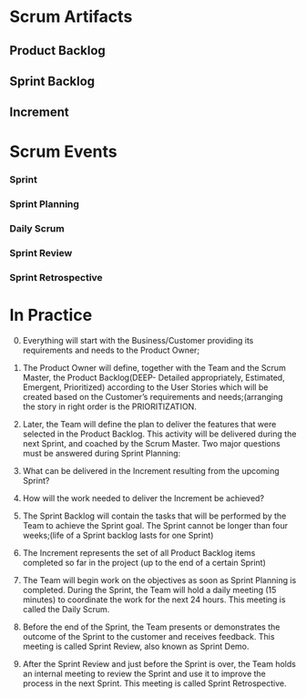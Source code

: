 # Scrum Artifacts
## Product Backlog
## Sprint Backlog
## Increment

# Scrum Events
### Sprint
### Sprint Planning
### Daily Scrum
### Sprint Review
### Sprint Retrospective

# In Practice

0) Everything will start with the Business/Customer providing its requirements and needs to the Product Owner;

0) The Product Owner will define, together with the Team and the Scrum Master, the Product Backlog(DEEP- Detailed appropriately, Estimated, Emergent, Prioritized) according to the User Stories which will be created based on the Customer’s requirements and needs;(arranging the story in right order is the PRIORITIZATION.

0) Later, the Team will define the plan to deliver the features that were selected in the Product Backlog. This activity will be delivered during the next Sprint, and coached by the Scrum Master. Two major questions must be answered during Sprint Planning:

0) What can be delivered in the Increment resulting from the upcoming Sprint?

0) How will the work needed to deliver the Increment be achieved?

0) The Sprint Backlog will contain the tasks that will be performed by the Team to achieve the Sprint goal. The Sprint cannot be   longer than four weeks;(life of a Sprint backlog lasts for one Sprint)

0) The Increment represents the set of all Product Backlog items completed so far in the project (up to the end of a certain Sprint)

0) The Team will begin work on the objectives as soon as Sprint Planning is completed. During the Sprint, the Team will hold a daily meeting (15 minutes) to coordinate the work for the next 24 hours. This meeting is called the Daily Scrum.

0) Before the end of the Sprint, the Team presents or demonstrates the outcome of the Sprint to the customer and receives feedback. This meeting is called Sprint Review, also known as Sprint Demo.

0) After the Sprint Review and just before the Sprint is over, the Team holds an internal meeting to review the Sprint and use it to improve the process in the next Sprint. This meeting is called Sprint Retrospective.
